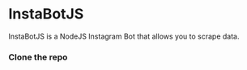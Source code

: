# InstaBotJS
InstaBotJS is a NodeJS Instagram Bot that allows you to scrape data.

### Clone the repo

